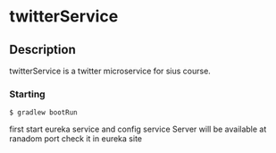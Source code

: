 # twitterService
## Description
twitterService is a twitter microservice for sius course.

### Starting
```
$ gradlew bootRun
```
first start eureka service and config service
Server will be available at ranadom port check it in eureka site 
